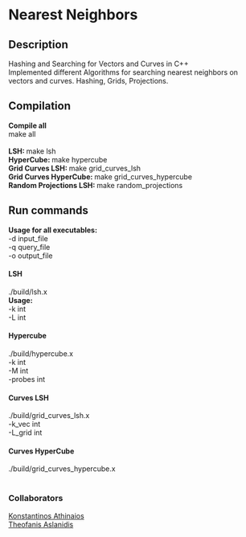 <h1>Nearest Neighbors</h1>
<h2>Description</h2>

Hashing and Searching for Vectors and Curves in C++<br>
Implemented different Algorithms for searching nearest neighbors on vectors and curves. Hashing, Grids, Projections.
<h2>Compilation</h2>
<b>Compile all</b><br>
make all<br><br>
<b>LSH: </b>
make lsh<br>
<b>HyperCube: </b>
make hypercube<br>
<b>Grid Curves LSH: </b>
make grid_curves_lsh<br>
<b>Grid Curves HyperCube: </b>
make grid_curves_hypercube<br>
<b>Random Projections LSH: </b>
make random_projections<br>
<h2>Run commands</h2>
<b>Usage for all executables: </b><br>
-d input_file<br>
-q query_file<br>
-o output_file<br>
<h4>LSH</h4>
./build/lsh.x<br>
<b>Usage: </b><br>
-k int<br>
-L int<br>
<h4>Hypercube</h4>
./build/hypercube.x<br>
-k int<br>
-M int<br>
-probes int<br>
<h4>Curves LSH</h4>
./build/grid_curves_lsh.x<br>
-k_vec int<br>
-L_grid int<br>
<h4>Curves HyperCube</h4>
./build/grid_curves_hypercube.x<br>
<br>


### Collaborators
[Konstantinos Athinaios](https://github.com/KostasA97)
<br>
[Theofanis Aslanidis](https://github.com/Fanarosss)

